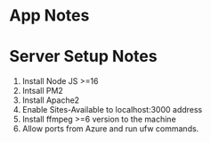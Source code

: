 # App Notes



# Server Setup Notes

1. Install Node JS >=16
2. Intsall PM2
3. Install Apache2
4. Enable Sites-Available to localhost:3000 address
5. Install ffmpeg >=6 version to the machine
6. Allow ports from Azure and run ufw commands.